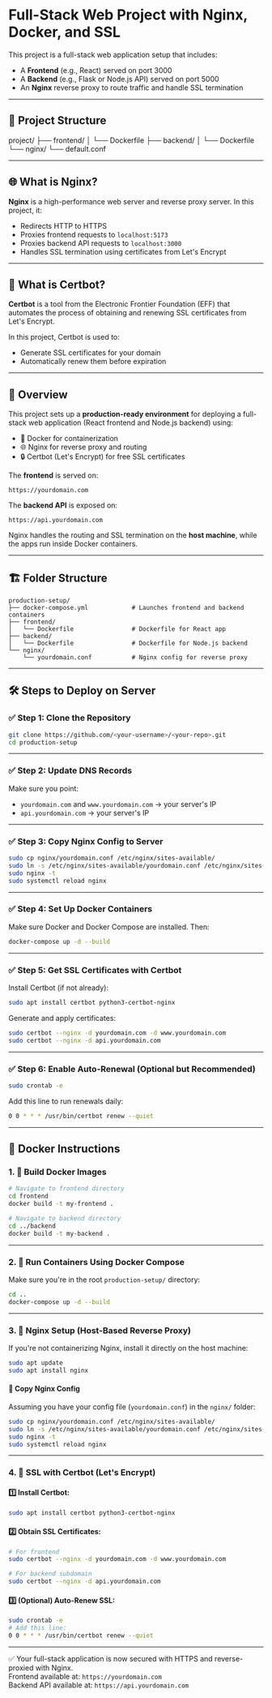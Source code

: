 # Full-Stack Web Project with Nginx, Docker, and SSL

This project is a full-stack web application setup that includes:

- A **Frontend** (e.g., React) served on port 3000
- A **Backend** (e.g., Flask or Node.js API) served on port 5000
- An **Nginx** reverse proxy to route traffic and handle SSL termination

---

## 📁 Project Structure

project/ ├── frontend/ │ └── Dockerfile ├── backend/ │ └── Dockerfile └── nginx/ └── default.conf


---

## 🌐 What is Nginx?

**Nginx** is a high-performance web server and reverse proxy server. In this project, it:

- Redirects HTTP to HTTPS
- Proxies frontend requests to `localhost:5173`
- Proxies backend API requests to `localhost:3000`
- Handles SSL termination using certificates from Let's Encrypt

---

## 🔐 What is Certbot?

**Certbot** is a tool from the Electronic Frontier Foundation (EFF) that automates the process of obtaining and renewing SSL certificates from Let's Encrypt.

In this project, Certbot is used to:

- Generate SSL certificates for your domain
- Automatically renew them before expiration

---
## 🧠 Overview

This project sets up a **production-ready environment** for deploying a full-stack web application (React frontend and Node.js backend) using:

- 🐳 Docker for containerization
- 🌐 Nginx for reverse proxy and routing
- 🔒 Certbot (Let's Encrypt) for free SSL certificates

The **frontend** is served on:
```
https://yourdomain.com
```

The **backend API** is exposed on:
```
https://api.yourdomain.com
```

Nginx handles the routing and SSL termination on the **host machine**, while the apps run inside Docker containers.

---

## 🏗 Folder Structure

```
production-setup/
├── docker-compose.yml            # Launches frontend and backend containers
├── frontend/
│   └── Dockerfile                # Dockerfile for React app
├── backend/
│   └── Dockerfile                # Dockerfile for Node.js backend
└── nginx/
    └── yourdomain.conf           # Nginx config for reverse proxy
```

---

## 🛠️ Steps to Deploy on Server

### ✅ Step 1: Clone the Repository
```bash
git clone https://github.com/<your-username>/<your-repo>.git
cd production-setup
```

---

### ✅ Step 2: Update DNS Records

Make sure you point:
- `yourdomain.com` and `www.yourdomain.com` → your server's IP
- `api.yourdomain.com` → your server's IP

---

### ✅ Step 3: Copy Nginx Config to Server

```bash
sudo cp nginx/yourdomain.conf /etc/nginx/sites-available/
sudo ln -s /etc/nginx/sites-available/yourdomain.conf /etc/nginx/sites-enabled/
sudo nginx -t
sudo systemctl reload nginx
```

---

### ✅ Step 4: Set Up Docker Containers

Make sure Docker and Docker Compose are installed. Then:

```bash
docker-compose up -d --build
```

---

### ✅ Step 5: Get SSL Certificates with Certbot

Install Certbot (if not already):

```bash
sudo apt install certbot python3-certbot-nginx
```

Generate and apply certificates:

```bash
sudo certbot --nginx -d yourdomain.com -d www.yourdomain.com
sudo certbot --nginx -d api.yourdomain.com
```

---

### ✅ Step 6: Enable Auto-Renewal (Optional but Recommended)

```bash
sudo crontab -e
```

Add this line to run renewals daily:

```bash
0 0 * * * /usr/bin/certbot renew --quiet
```

---

## 🐳 Docker Instructions

### 1. 🔨 Build Docker Images

```bash
# Navigate to frontend directory
cd frontend
docker build -t my-frontend .

# Navigate to backend directory
cd ../backend
docker build -t my-backend .
```

---

### 2. 🚀 Run Containers Using Docker Compose

Make sure you're in the root `production-setup/` directory:

```bash
cd ..
docker-compose up -d --build
```

---

### 3. 🧰 Nginx Setup (Host-Based Reverse Proxy)

If you're not containerizing Nginx, install it directly on the host machine:

```bash
sudo apt update
sudo apt install nginx
```

#### 📂 Copy Nginx Config

Assuming you have your config file (`yourdomain.conf`) in the `nginx/` folder:

```bash
sudo cp nginx/yourdomain.conf /etc/nginx/sites-available/
sudo ln -s /etc/nginx/sites-available/yourdomain.conf /etc/nginx/sites-enabled/
sudo nginx -t
sudo systemctl reload nginx
```

---

### 4. 🔐 SSL with Certbot (Let's Encrypt)

#### 1️⃣ Install Certbot:

```bash
sudo apt install certbot python3-certbot-nginx
```

#### 2️⃣ Obtain SSL Certificates:

```bash
# For frontend
sudo certbot --nginx -d yourdomain.com -d www.yourdomain.com

# For backend subdomain
sudo certbot --nginx -d api.yourdomain.com
```

#### 3️⃣ (Optional) Auto-Renew SSL:

```bash
sudo crontab -e
# Add this line:
0 0 * * * /usr/bin/certbot renew --quiet
```

---

✅ Your full-stack application is now secured with HTTPS and reverse-proxied with Nginx.  
Frontend available at: `https://yourdomain.com`  
Backend API available at: `https://api.yourdomain.com`




